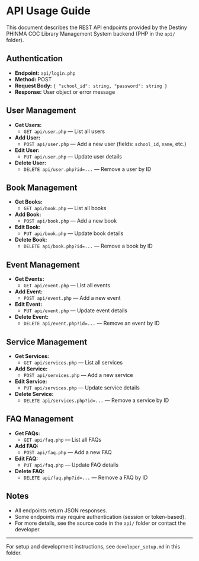 # API Usage Guide

This document describes the REST API endpoints provided by the Destiny PHINMA COC Library Management System backend (PHP in the `api/` folder).

## Authentication
- **Endpoint:** `api/login.php`
- **Method:** POST
- **Request Body:** `{ "school_id": string, "password": string }`
- **Response:** User object or error message

## User Management
- **Get Users:**
  - `GET api/user.php` — List all users
- **Add User:**
  - `POST api/user.php` — Add a new user (fields: `school_id`, `name`, etc.)
- **Edit User:**
  - `PUT api/user.php` — Update user details
- **Delete User:**
  - `DELETE api/user.php?id=...` — Remove a user by ID

## Book Management
- **Get Books:**
  - `GET api/book.php` — List all books
- **Add Book:**
  - `POST api/book.php` — Add a new book
- **Edit Book:**
  - `PUT api/book.php` — Update book details
- **Delete Book:**
  - `DELETE api/book.php?id=...` — Remove a book by ID

## Event Management
- **Get Events:**
  - `GET api/event.php` — List all events
- **Add Event:**
  - `POST api/event.php` — Add a new event
- **Edit Event:**
  - `PUT api/event.php` — Update event details
- **Delete Event:**
  - `DELETE api/event.php?id=...` — Remove an event by ID

## Service Management
- **Get Services:**
  - `GET api/services.php` — List all services
- **Add Service:**
  - `POST api/services.php` — Add a new service
- **Edit Service:**
  - `PUT api/services.php` — Update service details
- **Delete Service:**
  - `DELETE api/services.php?id=...` — Remove a service by ID

## FAQ Management
- **Get FAQs:**
  - `GET api/faq.php` — List all FAQs
- **Add FAQ:**
  - `POST api/faq.php` — Add a new FAQ
- **Edit FAQ:**
  - `PUT api/faq.php` — Update FAQ details
- **Delete FAQ:**
  - `DELETE api/faq.php?id=...` — Remove a FAQ by ID

## Notes
- All endpoints return JSON responses.
- Some endpoints may require authentication (session or token-based).
- For more details, see the source code in the `api/` folder or contact the developer.

---
For setup and development instructions, see `developer_setup.md` in this folder.